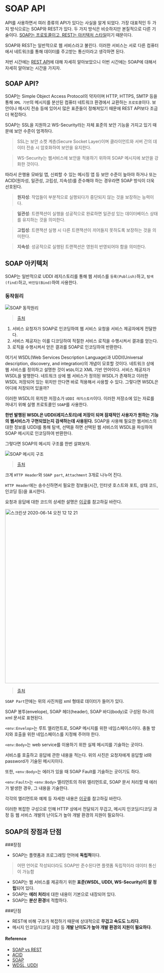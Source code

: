 # SOAP API
API를 사용하면서 여러 종류의 API가 있다는 사실을 알게 되었다. 가장 대표적인 두 가지 방식으로는 SOAP와 REST가 있다. 두 가지 방식은 비슷하지만 본질적으로 다른 기술이다. [SOAP는 프로토콜이고, REST는 아키텍처 스타일](http://blog.wishket.com/soap-api-vs-rest-api-두-방식의-가장-큰-차이점은/)이기 때문이다.

SOAP와 REST는 일반적으로 웹 서비스라고 불린다. 이러한 서비스는 서로 다른 컴퓨터에서 네트워크를 통해 데이터를 주고받는 통신이라고 생각하면 된다. 

저번 시간에는 [REST API](https://github.com/im-d-team/Dev-Docs/blob/master/Network/REST%20API.md)에 대해 자세히 알아보았으니 이번 시간에는 SOAP에 대해서 자세히 알아보는 시간을 가지자.

## SOAP API?
SOAP는 Simple Object Access Protocol의 약자이며 HTTP, HTTPS, SMTP 등을 통해 `XML 기반`의 메시지를 분산된 컴퓨터 네트워크 환경에서 교환하는 `프로토콜`이다.
보안이나 메시지 전송 등에 있어서 많은 표준들이 정해져있기 때문에 REST API보다 조금 더 복잡하다.

SOAP는 SSL을 지원하고 WS-Security라는 자체 표준의 보안 기능을 가지고 있기 때문에 보안 수준이 엄격하다. 

> SSL는 보안 소켓 계층(Secure Socket Layer)이며 클라이언트와 서버 간의 데이터 전송 시 암호화하여 보안을 유지한다.

> WS-Security는 웹서비스에 보안을 적용하기 위하여 SOAP 메시지에 보안을 강화한 것이다.

따라서 은행용 모바일 앱, 신뢰할 수 있는 메시징 앱 등 보안 수준이 높아야 하거나 또는 ACID(원자성, 일관성, 고립성, 지속성)를 준수해야 하는 경우라면 SOAP 방식이 더욱 선호된다.

> **원자성**: 작업들이 부분적으로 실행되다가 중단되지 않는 것을 보장하는 능력이다.

> **일관성**: 트랜잭션이 실행을 성공적으로 완료하면 일관성 있는 데이터베이스 상태를 유지하는 것을 의미한다.

> **고립성**: 트랜잭션 실행 시 다른 트랜잭션이 끼어들지 못하도록 보장하는 것을 의미한다.

> **지속성**: 성공적으로 실행된 트랜잭션은 영원히 반영되어야 함을 의미한다.  

## SOAP 아키텍처
SOAP는 일반적으로 UDDI 레지스토리를 통해 웹 서비스를 `등록(Publish)`하고, `탐색(find)`하고, `바인딩(Bind)`하여 사용한다. 

### 동작원리

![SOAP 동작원리](https://user-images.githubusercontent.com/43868540/84564061-1ad62780-ad9b-11ea-862f-9ca9563e6c57.png)
> [출처](https://devkingdom.tistory.com/12)

1. 서비스 요청자가 SOAP로 인코딩하여 웹 서비스 요청을 서비스 제공자에게 전달한다.
2. 서비스 제공자는 이를 디코딩하여 적절한 서비스 로직을 수행시켜서 결과를 얻는다.
3. 로직을 수행시켜서 얻은 결과를 SOAP로 인코딩하여 반환한다. 

여기서 WSDL(Web Services Description Language)과 UDDI(Universal description, discovery, and integration)의 개념이 모호할 것이다. 네트워크 상에 웹 서비스를 정의하고 설명한 것이 `WSDL`이고 XML 기반 언어이다. 서비스 제공자가 WSDL을 발행한다.
네트워크 상에 웹 서비스가 정의된 WSDL가 존재하고 이러한 WSDL 저장되어 있는 위치만 안다면 바로 적용해서 사용할 수 있다. 그렇다면 WSDL은 어디에 저장되어 있을까?

이러한 WSDL이 위치한 저장소가 `UDDI 레지스토리`이다. 
이러한 저장소에 있는 자료를 꺼내기 위해 실행 프로토콜인 `SOAP`를 사용한다. 

**한번 발행된 WSDL은 UDDI(레지스토리)에 저장이 되며 잠재적인 사용자가 원하는 기능의 웹서비스가 구현되었는지 검색하는데 사용된다.**
SOAP을 사용해 필요한 웹서비스의 대한 정보를 UDDI를 통해 탐색, 선택을 하면 선택된 웹 서비스의 WSDL을 파싱하여 SOAP 메시지로 인코딩하여 반환한다. 

그렇다면 SOAP의 메시지 구조를 한번 살펴보자.

![SOAP 메시지 구조](https://user-images.githubusercontent.com/43868540/84564122-a780e580-ad9b-11ea-9f6d-e4803e1c9a6e.jpeg)
> [출처](https://mygumi.tistory.com/55)

크게 `HTTP Header`와 `SOAP part`, `Attachment` 3개로 나누어 진다.

`HTTP Header`에는 송수신하면서 필요한 정보들(시간, 인터넷 호스트와 포트, 상태 코드, 인코딩 등)을 표시한다. 

요청과 응답에 대한 코드의 상세한 설명은 [이곳](http://egloos.zum.com/tequiero35/v/1026372)를 참고하길 바란다.

<img width="570" alt="스크린샷 2020-06-14 오전 12 12 21" src="https://user-images.githubusercontent.com/43868540/84572270-d87d0c80-add3-11ea-8817-d81df090eb4f.png">

> [출처](https://www.slideshare.net/yjaeseok/soap-rest)

`SOAP Part`안에는 위의 사진처럼 xml 형태로 데이터가 들어가 있다. 

SOAP 봉투(envelope), SOAP 헤더(header), SOAP 바디(body)로 구성된 하나의 xml 문서로 표현된다. 

`<env:Envelop>`는 루트 엘리먼트로, SOAP 메시지를 위한 네임스페이스이다. 충돌 방지와 호출을 위한 네임스페이스를 지정해 주어야 한다. 

`<env:Body>`는 web service를 이용하기 위한 실제 메시지를 기술하는 곳이다. 

서비스를 호출하고 응답에 관한 내용을 적는다. 위의 사진은 요청자에게 응답할 id와 password가 기술된 메시지이다. 

또한, `<env:Body>`는 에러가 있을 때 SOAP Fault를 기술하는 곳이기도 하다. 

`<env:Fault>`는 `<env:Body>` 엘리먼트의 하위 엘리먼트로, SOAP 문서 처리할 때 에러가 발생한 경우, 그 내용을 기술한다.

각각의 엘리먼트와 예제 등 자세한 내용은 [이곳](http://egloos.zum.com/tequiero35/v/1026372)를 참고하길 바란다. 

이러한 복잡한 구성으로 인해 HTTP 상에서 전달되기 무겁고, 메시지 인코딩/디코딩 과정 등 웹 서비스 개발의 난이도가 높아 개발 환경의 지원이 필요하다. 


## SOAP의 장점과 단점
###장점
- SOAP는 플랫폼과 프로그래밍 언어에 **독립적**이다.
> 어떤 언어로 작성되더라도 SOAP만 준수된다면 플랫폼 독립적이라 데이터 통신이 가능함
- SOAP는 웹 서비스를 제공하기 위한 **표준(WSDL, UDDI, WS-Security)이 잘 정립**되어 있다.
- SOAP는 **에러 처리**에 대한 내용이 기본으로 내장되어 있다.
- SOAP는 **분산 환경**에 적합하다.

###단점
- REST에 비해 구조가 복잡하기 때문에 상대적으로 **무겁고 속도도 느리다**.
- 메시지 인코딩/디코딩 과정 등 **개발 난이도가 높아 개발 환경의 지원이 필요하다**.

#### Reference
- [SOAP vs REST](http://blog.wishket.com/soap-api-vs-rest-api-두-방식의-가장-큰-차이점은/)
- [ACID](https://goodgid.github.io/ACID/)
- [SOAP](https://mygumi.tistory.com/55)
- [WDSL, UDDI](https://beatz.tistory.com/entry/SOAP-WSDL-UDDI)
